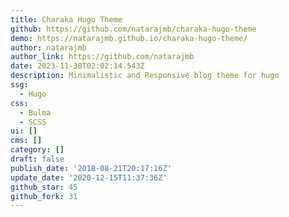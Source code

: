 ```yaml
---
title: Charaka Hugo Theme
github: https://github.com/natarajmb/charaka-hugo-theme
demo: https://natarajmb.github.io/charaka-hugo-theme/
author: natarajmb
author_link: https://github.com/natarajmb
date: 2023-11-30T02:02:14.543Z
description: Minimalistic and Responsive blog theme for hugo
ssg:
  - Hugo
css:
  - Bulma
  - SCSS
ui: []
cms: []
category: []
draft: false
publish_date: '2018-08-21T20:17:16Z'
update_date: '2020-12-15T11:37:36Z'
github_star: 45
github_fork: 31
---
```

